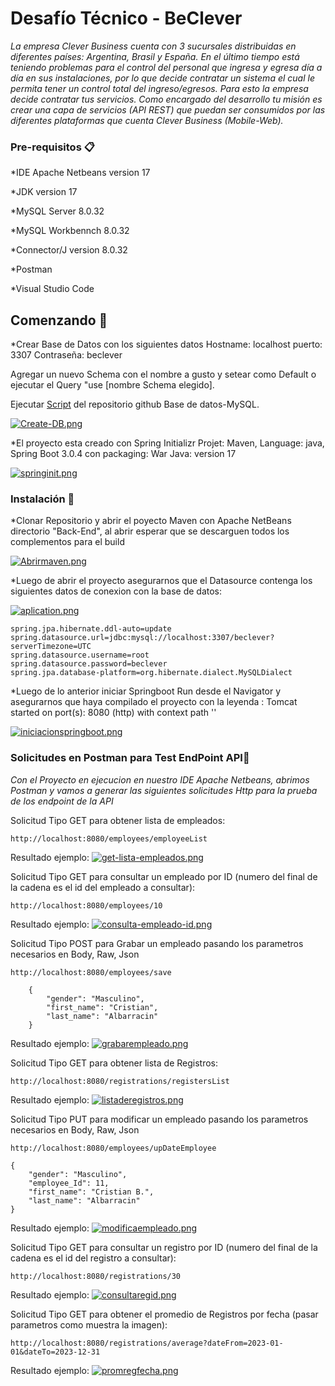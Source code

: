 # Desafío Técnico - BeClever

_La empresa Clever Business cuenta con 3 sucursales distribuidas en diferentes países: Argentina, Brasil y España. En el último tiempo está teniendo problemas para el control del personal que ingresa y egresa día a día en sus instalaciones, por lo que decide contratar un sistema el cual le permita tener un control total del ingreso/egresos.
Para esto la empresa decide contratar tus servicios. Como encargado del desarrollo tu misión es crear una capa de servicios (API REST) que puedan ser consumidos por las diferentes plataformas que cuenta Clever Business (Mobile-Web)._

### Pre-requisitos 📋

*IDE Apache Netbeans version 17

*JDK version 17

*MySQL Server 8.0.32

*MySQL Workbennch 8.0.32

*Connector/J version 8.0.32

*Postman

*Visual Studio Code

## Comenzando 🚀

*Crear Base de Datos con los siguientes datos Hostname: localhost puerto: 3307 Contraseña: beclever

Agregar un nuevo Schema con el nombre a gusto y setear como Default o ejecutar el Query "use [nombre Schema elegido].

Ejecutar [Script](https://github.com/albarracincristian/PruebaTecnica/blob/main/Base%20de%20Datos-MySQL/Script_BD_Clever_Business.sql) del repositorio github Base de datos-MySQL.

[![Create-DB.png](https://i.postimg.cc/2yvtcfL6/Create-DB.png)](https://postimg.cc/0KkZjFfR)

*El proyecto esta creado con Spring Initializr Projet: Maven, Language: java, Spring Boot 3.0.4 con packaging: War Java: version 17

[![springinit.png](https://i.postimg.cc/yYrD74Dx/springinit.png)](https://postimg.cc/F73rx6gX)


### Instalación 🔧

*Clonar Repositorio y abrir el poyecto Maven con Apache NetBeans directorio "Back-End", al abrir esperar que se descarguen todos los complementos para el build

[![Abrirmaven.png](https://i.postimg.cc/V6C6RD1R/Abrirmaven.png)](https://postimg.cc/gXGmcyxX)

*Luego de abrir el proyecto asegurarnos que el Datasource contenga los siguientes datos de conexion con la base de datos:

[![aplication.png](https://i.postimg.cc/cCdvLfyB/aplication.png)](https://postimg.cc/VrHf7rNJ)


```
spring.jpa.hibernate.ddl-auto=update
spring.datasource.url=jdbc:mysql://localhost:3307/beclever?serverTimezone=UTC
spring.datasource.username=root
spring.datasource.password=beclever
spring.jpa.database-platform=org.hibernate.dialect.MySQLDialect
```
*Luego de lo anterior iniciar Springboot Run desde el Navigator y asegurarnos que haya compilado el proyecto con la leyenda : Tomcat started on port(s): 8080 (http) with context path ''

[![iniciacionspringboot.png](https://i.postimg.cc/TY7JB3g4/iniciacionspringboot.png)](https://postimg.cc/KRTTMF9P)

### Solicitudes en Postman para Test EndPoint API🔩

_Con el Proyecto en ejecucion en nuestro IDE Apache Netbeans, abrimos Postman y vamos a generar las siguientes solicitudes Http para la prueba de los endpoint de la API_

Solicitud Tipo GET para obtener lista de empleados:

```
http://localhost:8080/employees/employeeList
```
Resultado ejemplo:
[![get-lista-empleados.png](https://i.postimg.cc/Y25TPkBk/get-lista-empleados.png)](https://postimg.cc/F1xPfMKn)

Solicitud Tipo GET para consultar un empleado por ID (numero del final de la cadena es el id del empleado a consultar):

```
http://localhost:8080/employees/10
```
Resultado ejemplo:
[![consulta-empleado-id.png](https://i.postimg.cc/QMKpvL3G/consulta-empleado-id.png)](https://postimg.cc/Y4kGms0b)

Solicitud Tipo POST para Grabar un empleado pasando los parametros necesarios en Body, Raw, Json

```
http://localhost:8080/employees/save
```
```
    {
        "gender": "Masculino",
        "first_name": "Cristian",
        "last_name": "Albarracin"
    }
```
Resultado ejemplo:
[![grabarempleado.png](https://i.postimg.cc/Qx6Y3rRH/grabarempleado.png)](https://postimg.cc/7f2n3jPk)

Solicitud Tipo GET para obtener lista de Registros:

```
http://localhost:8080/registrations/registersList
```
Resultado ejemplo:
[![listaderegistros.png](https://i.postimg.cc/MK8fpMJL/listaderegistros.png)](https://postimg.cc/6TYpHQ3V)

Solicitud Tipo PUT para modificar un empleado pasando los parametros necesarios en Body, Raw, Json

```
http://localhost:8080/employees/upDateEmployee
```
```
{
    "gender": "Masculino",
    "employee_Id": 11,
    "first_name": "Cristian B.",
    "last_name": "Albarracin"
}
```
Resultado ejemplo:
[![modificaempleado.png](https://i.postimg.cc/qBWShr1S/modificaempleado.png)](https://postimg.cc/Sj7D3BFf)

Solicitud Tipo GET para consultar un registro por ID (numero del final de la cadena es el id del registro a consultar):

```
http://localhost:8080/registrations/30
```
Resultado ejemplo:
[![consultaregid.png](https://i.postimg.cc/C5CGxbPF/consultaregid.png)](https://postimg.cc/ctHgDtGj)

Solicitud Tipo GET para obtener el promedio de Registros por fecha (pasar parametros como muestra la imagen):

```
http://localhost:8080/registrations/average?dateFrom=2023-01-01&dateTo=2023-12-31
```
Resultado ejemplo:
[![promregfecha.png](https://i.postimg.cc/JhqCZFsJ/promregfecha.png)](https://postimg.cc/nsCWt0Yc)